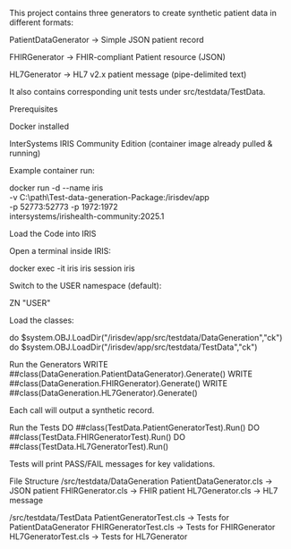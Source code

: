 This project contains three generators to create synthetic patient data in different formats:

PatientDataGenerator → Simple JSON patient record

FHIRGenerator → FHIR-compliant Patient resource (JSON)

HL7Generator → HL7 v2.x patient message (pipe-delimited text)

It also contains corresponding unit tests under src/testdata/TestData.

Prerequisites

Docker
 installed

InterSystems IRIS Community Edition
 (container image already pulled & running)

Example container run:

docker run -d --name iris \
  -v C:\path\Test-data-generation-Package:/irisdev/app \
  -p 52773:52773 -p 1972:1972 \
  intersystems/irishealth-community:2025.1

Load the Code into IRIS

Open a terminal inside IRIS:

docker exec -it iris iris session iris


Switch to the USER namespace (default):

ZN "USER"


Load the classes:

do $system.OBJ.LoadDir("/irisdev/app/src/testdata/DataGeneration","ck")
do $system.OBJ.LoadDir("/irisdev/app/src/testdata/TestData","ck")

Run the Generators
WRITE ##class(DataGeneration.PatientDataGenerator).Generate()
WRITE ##class(DataGeneration.FHIRGenerator).Generate()
WRITE ##class(DataGeneration.HL7Generator).Generate()


Each call will output a synthetic record.

Run the Tests
DO ##class(TestData.PatientGeneratorTest).Run()
DO ##class(TestData.FHIRGeneratorTest).Run()
DO ##class(TestData.HL7GeneratorTest).Run()


Tests will print PASS/FAIL messages for key validations.

File Structure
/src/testdata/DataGeneration
   PatientDataGenerator.cls   → JSON patient
   FHIRGenerator.cls          → FHIR patient
   HL7Generator.cls           → HL7 message

/src/testdata/TestData
   PatientGeneratorTest.cls   → Tests for PatientDataGenerator
   FHIRGeneratorTest.cls      → Tests for FHIRGenerator
   HL7GeneratorTest.cls       → Tests for HL7Generator